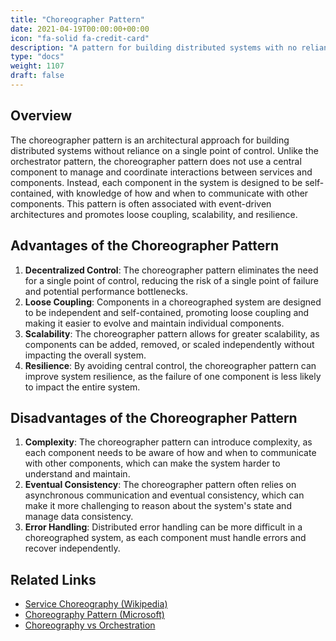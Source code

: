 ```yaml
---
title: "Choreographer Pattern"
date: 2021-04-19T00:00:00+00:00
icon: "fa-solid fa-credit-card"
description: "A pattern for building distributed systems with no reliance on a single point of control."
type: "docs"
weight: 1107
draft: false
---
```


## Overview

The choreographer pattern is an architectural approach for building distributed systems without reliance on a single point of control. Unlike the orchestrator pattern, the choreographer pattern does not use a central component to manage and coordinate interactions between services and components. Instead, each component in the system is designed to be self-contained, with knowledge of how and when to communicate with other components. This pattern is often associated with event-driven architectures and promotes loose coupling, scalability, and resilience.

## Advantages of the Choreographer Pattern

1. **Decentralized Control**: The choreographer pattern eliminates the need for a single point of control, reducing the risk of a single point of failure and potential performance bottlenecks.
2. **Loose Coupling**: Components in a choreographed system are designed to be independent and self-contained, promoting loose coupling and making it easier to evolve and maintain individual components.
3. **Scalability**: The choreographer pattern allows for greater scalability, as components can be added, removed, or scaled independently without impacting the overall system.
4. **Resilience**: By avoiding central control, the choreographer pattern can improve system resilience, as the failure of one component is less likely to impact the entire system.

## Disadvantages of the Choreographer Pattern

1. **Complexity**: The choreographer pattern can introduce complexity, as each component needs to be aware of how and when to communicate with other components, which can make the system harder to understand and maintain.
2. **Eventual Consistency**: The choreographer pattern often relies on asynchronous communication and eventual consistency, which can make it more challenging to reason about the system's state and manage data consistency.
3. **Error Handling**: Distributed error handling can be more difficult in a choreographed system, as each component must handle errors and recover independently.

## Related Links

- [Service Choreography (Wikipedia)](https://en.wikipedia.org/wiki/Service_choreography)
- [Choreography Pattern (Microsoft)](https://docs.microsoft.com/en-us/azure/architecture/patterns/choreography)
- [Choreography vs Orchestration](https://medium.com/ingeniouslysimple/choreography-vs-orchestration-a6f21cfaccae)
